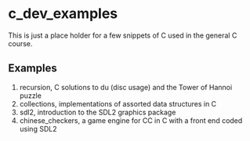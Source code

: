 # c_dev_examples

This is just a place holder for a few snippets of C used in the general C course.

## Examples

1. recursion, C solutions to du (disc usage) and the Tower of Hannoi puzzle
2. collections, implementations of assorted data structures in C
3. sdl2, introduction to the SDL2 graphics package
4. chinese_checkers, a game engine for CC in C with a front end coded using SDL2

